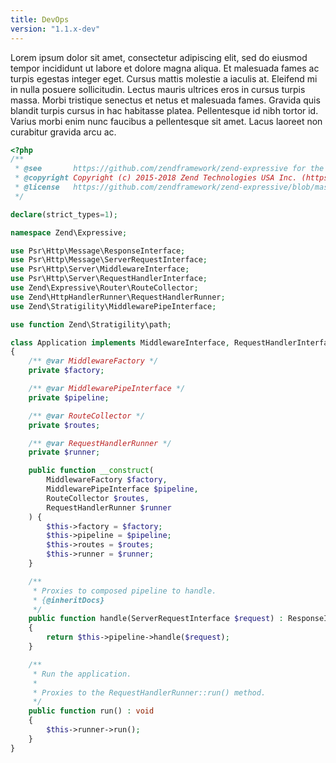 ```yaml
---
title: DevOps
version: "1.1.x-dev"
---
```


Lorem ipsum dolor sit amet, consectetur adipiscing elit, sed do eiusmod tempor incididunt ut labore et dolore magna aliqua. Et malesuada fames ac turpis egestas integer eget. Cursus mattis molestie a iaculis at. Eleifend mi in nulla posuere sollicitudin. Lectus mauris ultrices eros in cursus turpis massa. Morbi tristique senectus et netus et malesuada fames. Gravida quis blandit turpis cursus in hac habitasse platea. Pellentesque id nibh tortor id. Varius morbi enim nunc faucibus a pellentesque sit amet. Lacus laoreet non curabitur gravida arcu ac.

```php
<?php
/**
 * @see       https://github.com/zendframework/zend-expressive for the canonical source repository
 * @copyright Copyright (c) 2015-2018 Zend Technologies USA Inc. (https://www.zend.com)
 * @license   https://github.com/zendframework/zend-expressive/blob/master/LICENSE.md New BSD License
 */

declare(strict_types=1);

namespace Zend\Expressive;

use Psr\Http\Message\ResponseInterface;
use Psr\Http\Message\ServerRequestInterface;
use Psr\Http\Server\MiddlewareInterface;
use Psr\Http\Server\RequestHandlerInterface;
use Zend\Expressive\Router\RouteCollector;
use Zend\HttpHandlerRunner\RequestHandlerRunner;
use Zend\Stratigility\MiddlewarePipeInterface;

use function Zend\Stratigility\path;

class Application implements MiddlewareInterface, RequestHandlerInterface
{
    /** @var MiddlewareFactory */
    private $factory;

    /** @var MiddlewarePipeInterface */
    private $pipeline;

    /** @var RouteCollector */
    private $routes;

    /** @var RequestHandlerRunner */
    private $runner;

    public function __construct(
        MiddlewareFactory $factory,
        MiddlewarePipeInterface $pipeline,
        RouteCollector $routes,
        RequestHandlerRunner $runner
    ) {
        $this->factory = $factory;
        $this->pipeline = $pipeline;
        $this->routes = $routes;
        $this->runner = $runner;
    }

    /**
     * Proxies to composed pipeline to handle.
     * {@inheritDocs}
     */
    public function handle(ServerRequestInterface $request) : ResponseInterface
    {
        return $this->pipeline->handle($request);
    }

    /**
     * Run the application.
     *
     * Proxies to the RequestHandlerRunner::run() method.
     */
    public function run() : void
    {
        $this->runner->run();
    }
}
```
